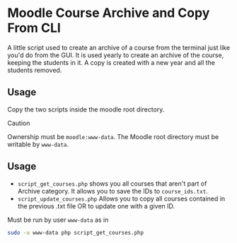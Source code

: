 
# Moodle Course Archive and Copy From CLI

A little script used to create an archive of a course from the terminal just like you'd do from the GUI. It is used yearly to create an archive of the course, keeping the students in it. A copy is created with a new year and all the students removed.

## Usage

Copy the two scripts inside the moodle root directory.

> [!CAUTION]
> Ownership must be `moodle:www-data`.
> The Moodle root directory must be writable by `www-data`.

## Usage

- `script_get_courses.php` shows you all courses that aren't part of Archive category. It allows you to save the IDs to `course_ids.txt`.  
- `script_update_courses.php` Allows you to copy all courses contained in the previous .txt file OR to update one with a given ID.

Must be run by user `www-data` as in 

```bash
sudo -u www-data php script_get_courses.php
```
